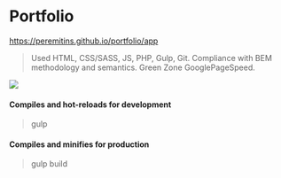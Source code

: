 # Portfolio
https://peremitins.github.io/portfolio/app

> Used HTML, CSS/SASS, JS, PHP, Gulp, Git.
> Compliance with BEM methodology and semantics. Green Zone GooglePageSpeed.

[![](https://github.com/peremitins/portfolio/blob/main/screen.jpg)](https://peremitins.github.io/portfolio/app/)

#### Compiles and hot-reloads for development
> gulp

#### Compiles and minifies for production
> gulp build
